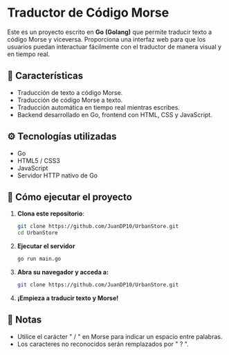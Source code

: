 # Traductor de Código Morse

Este es un proyecto escrito en **Go (Golang)** que permite traducir texto a código Morse y viceversa. Proporciona una interfaz web para que los usuarios puedan interactuar fácilmente con el traductor de manera visual y en tiempo real.

## 🚀 Características

- Traducción de texto a código Morse.
- Traducción de código Morse a texto.
- Traducción automática en tiempo real mientras escribes.
- Backend desarrollado en Go, frontend con HTML, CSS y JavaScript.


## ⚙️ Tecnologías utilizadas

- Go
- HTML5 / CSS3
- JavaScript
- Servidor HTTP nativo de Go

## 🧪 Cómo ejecutar el proyecto

1. **Clona este repositorio**:

    ```bash
    git clone https://github.com/JuanDP10/UrbanStore.git
    cd UrbanStore
    ```

2. **Ejecutar el servidor**

    ```bash
    go run main.go
    ```

3. **Abra su navegador y acceda a:**

    ```bash
    git clone https://github.com/JuanDP10/UrbanStore.git
    ```

4. **¡Empieza a traducir texto y Morse!**

## 📌 Notas

- Utilice el carácter " / " en Morse para indicar un espacio entre palabras.
- Los caracteres no reconocidos serán remplazados por " ? ".
